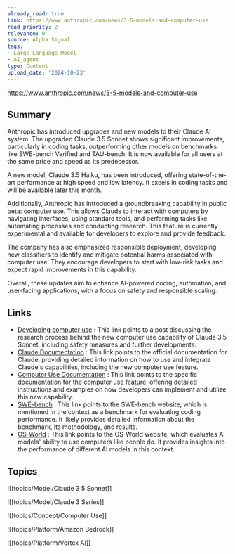 ```yaml
---
already_read: true
link: https://www.anthropic.com/news/3-5-models-and-computer-use
read_priority: 2
relevance: 0
source: Alpha Signal
tags:
- Large_Language_Model
- AI_agent
type: Content
upload_date: '2024-10-23'
---
```


https://www.anthropic.com/news/3-5-models-and-computer-use
## Summary

Anthropic has introduced upgrades and new models to their Claude AI system. The upgraded Claude 3.5 Sonnet shows significant improvements, particularly in coding tasks, outperforming other models on benchmarks like SWE-bench Verified and TAU-bench. It is now available for all users at the same price and speed as its predecessor.

A new model, Claude 3.5 Haiku, has been introduced, offering state-of-the-art performance at high speed and low latency. It excels in coding tasks and will be available later this month.

Additionally, Anthropic has introduced a groundbreaking capability in public beta: computer use. This allows Claude to interact with computers by navigating interfaces, using standard tools, and performing tasks like automating processes and conducting research. This feature is currently experimental and available for developers to explore and provide feedback.

The company has also emphasized responsible deployment, developing new classifiers to identify and mitigate potential harms associated with computer use. They encourage developers to start with low-risk tasks and expect rapid improvements in this capability.

Overall, these updates aim to enhance AI-powered coding, automation, and user-facing applications, with a focus on safety and responsible scaling.
## Links

- [Developing computer use](https://www.anthropic.com/news/developing-computer-use) : This link points to a post discussing the research process behind the new computer use capability of Claude 3.5 Sonnet, including safety measures and further developments.
- [Claude Documentation](https://docs.anthropic.com/) : This link points to the official documentation for Claude, providing detailed information on how to use and integrate Claude's capabilities, including the new computer use feature.
- [Computer Use Documentation](https://docs.anthropic.com/en/docs/build-with-claude/computer-use) : This link points to the specific documentation for the computer use feature, offering detailed instructions and examples on how developers can implement and utilize this new capability.
- [SWE-bench](https://www.swebench.com/) : This link points to the SWE-bench website, which is mentioned in the context as a benchmark for evaluating coding performance. It likely provides detailed information about the benchmark, its methodology, and results.
- [OS-World](https://os-world.github.io/) : This link points to the OS-World website, which evaluates AI models' ability to use computers like people do. It provides insights into the performance of different AI models in this context.

## Topics

![[topics/Model/Claude 3 5 Sonnet]]

![[topics/Model/Claude 3 Series]]

![[topics/Concept/Computer Use]]

![[topics/Platform/Amazon Bedrock]]

![[topics/Platform/Vertex AI]]